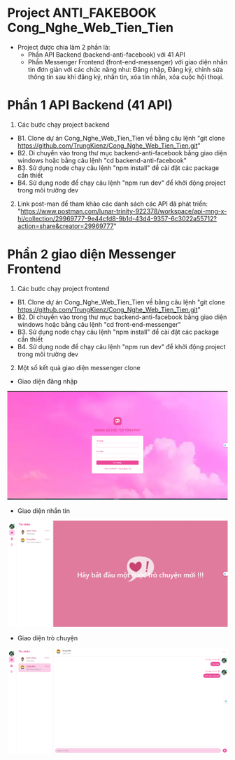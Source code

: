 # Project ANTI_FAKEBOOK Cong_Nghe_Web_Tien_Tien

-   Project được chia làm 2 phần là:
    -   Phần API Backend (backend-anti-facebook) với 41 API
    -   Phần Messenger Frontend (front-end-messenger) với giao diện nhắn tin đơn giản với các chức năng như: Đăng nhập, Đăng ký, chỉnh sửa thông tin sau khi đăng ký, nhắn tin, xóa tin nhắn, xóa cuộc hội thoại.

# Phần 1 API Backend (41 API)

1. Các bước chạy project backend

-   B1. Clone dự án Cong_Nghe_Web_Tien_Tien về bằng câu lệnh "git clone https://github.com/TrungKienz/Cong_Nghe_Web_Tien_Tien.git"
-   B2. Di chuyển vào trong thư mục backend-anti-facebook bằng giao diện windows hoặc bằng câu lệnh "cd backend-anti-facebook"
-   B3. Sử dụng node chạy câu lệnh "npm install" để cài đặt các package cần thiết
-   B4. Sử dụng node để chạy câu lệnh "npm run dev" để khởi động project trong môi trường dev

2. Link post-man để tham khảo các danh sách các API đã phát triển: "https://www.postman.com/lunar-trinity-922378/workspace/api-mng-x-hi/collection/29969777-9e44cfd8-9b1d-43d4-9357-6c3022a55712?action=share&creator=29969777"

# Phần 2 giao diện Messenger Frontend

1. Các bước chạy project frontend

-   B1. Clone dự án Cong_Nghe_Web_Tien_Tien về bằng câu lệnh "git clone https://github.com/TrungKienz/Cong_Nghe_Web_Tien_Tien.git"
-   B2. Di chuyển vào trong thư mục backend-anti-facebook bằng giao diện windows hoặc bằng câu lệnh "cd front-end-messenger"
-   B3. Sử dụng node chạy câu lệnh "npm install" để cài đặt các package cần thiết
-   B4. Sử dụng node để chạy câu lệnh "npm run dev" để khởi động project trong môi trường dev

2. Một số kết quả giao diện messenger clone

-   Giao diện đăng nhập

![giao dien dang nhap](./ket-qua/giao-dien-dang-nhap.png)

-   Giao diện nhắn tin

![giao dien nhan tin](./ket-qua/giao-dien-nhan-tin.png)

-   Giao diện trò chuyện

![giao dien tro chuyen](./ket-qua/giao-dien-tro-chuyen.png)
